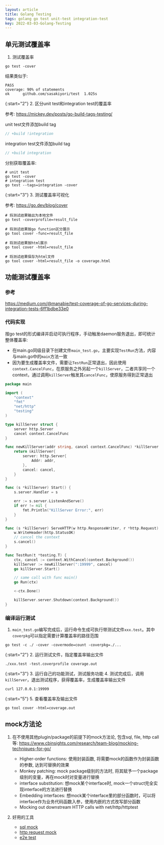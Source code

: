 ```yaml
---
layout: article
title: Golang Testing
tags: golang go test unit-test integration-test
key: 2022-03-03-Golang-Testing
---
```


## 单元测试覆盖率

1. 测试覆盖率

```shell
go test -cover
```

结果类似于:
```
PASS
coverage: 90% of statements
ok  	github.com/sasakiyori/test	1.025s
```

{:start="2"}
2. 区分unit test和integration test的覆盖率

参考: <https://mickey.dev/posts/go-build-tags-testing/>

unit test文件添加build tag
```go
// +build !integration

```

integration test文件添加build tag
```go
// +build integration

```

分别获取覆盖率:
```shell
# unit test
go test -cover
# integration test
go test --tags=integration -cover
```

{:start="3"}
3. 测试覆盖率可视化

参考: <https://go.dev/blog/cover>

```shell
# 将测试结果输出为本地文件
go test -coverprofile=result_file

# 将测试结果按go function区分展示
go tool cover -func=result_file

# 将测试结果按html展示
go tool cover -html=result_file

# 将测试结果保存为html文件
go tool cover -html=result_file -o coverage.html
```

## 功能测试覆盖率
### 参考
<https://medium.com/@manabie/test-coverage-of-go-services-during-integration-tests-6ff1bdbe33e0>

### 代码实现
按go test的形式编译并启动可执行程序，手动触发daemon服务退出，即可统计整体覆盖率:
- 在main.go同级目录下创建文件```main_test.go```，主要实现```TestRun```方法，内容与main.go中的```main```方法一致
- 因为要生成覆盖率文件，需要让```TestRun```正常退出，因此使用```context.CancelFunc```，在原服务之外另起一个```killServer```，二者共享同一个context，通过调用```killServer```触发其```cancelFunc```，使原服务得到正常退出


```go
package main

import (
	"context"
	"fmt"
	"net/http"
	"testing"
)

type killServer struct {
	server http.Server
	cancel context.CancelFunc
}

func newKillServer(addr string, cancel context.CancelFunc) *killServer {
	return &killServer{
		server: http.Server{
			Addr: addr,
		},
		cancel: cancel,
	}
}

func (s *killServer) Start() {
	s.server.Handler = s

	err := s.server.ListenAndServe()
	if err != nil {
		fmt.Println("KillServer Error:", err)
	}
}

func (s *killServer) ServeHTTP(w http.ResponseWriter, r *http.Request) {
	w.WriteHeader(http.StatusOK)
	// cancel the context
	s.cancel()
}

func TestRun(t *testing.T) {
	ctx, cancel := context.WithCancel(context.Background())
	killServer := newKillServer(":19999", cancel)
	go killServer.Start()

	// same call with func main()
	go Run(ctx)

	<-ctx.Done()

	killServer.server.Shutdown(context.Background())
}
```

### 编译运行测试
1. ```main_test.go```编写完成后，运行命令生成可执行带测试文件```xxx.test```。其中```coverpkg```可以指定需要计算覆盖率的路径范围

```shell
go test -c ./ -cover -covermode=count -coverpkg=./...
```

{:start="2"}
2. 运行测试文件，指定覆盖率输出文件
```shell
./xxx.test -test.coverprofile coverage.out
```

{:start="3"}
3. 运行自己的功能测试，测试服务功能
4. 测试完成后，调用```killServer```，退出测试程序，获得覆盖率，生成覆盖率输出文件
```shell
curl 127.0.0.1:19999
```

{:start="5"}
5. 查看覆盖率及输出文件
```shell
go tool cover -html=coverage.out
```

## mock方法论
1. 在不使用其他plugin/package的前提下的mock方法论, 包含sql, file, http call等: <https://www.cbinsights.com/research/team-blog/mocking-techniques-for-go/>
   - Higher-order functions: 使用封装函数, 将需要mock的函数作为封装函数的参数, 达到可替换的效果
   - Monkey patching: mock package级别的方法时, 将其赋予一个package级别的变量，再在mock时对变量进行替换
   - interface substitution: 想mock某个interface时, mock一个struct完全实现interface的方法进行替换
   - Embedding interfaces: 想mock某个interface里的部分函数时，可以将interface作为业务代码函数入参，使用内嵌的方式改写部分函数
   - Mocking out downstream HTTP calls with net/http/httptest

2. 好用的工具
   - [sql mock](https://github.com/DATA-DOG/go-sqlmock)
   - [http request mock](https://github.com/appleboy/gofight/v2)
   - [e2e test](https://github.com/gavv/httpexpect)